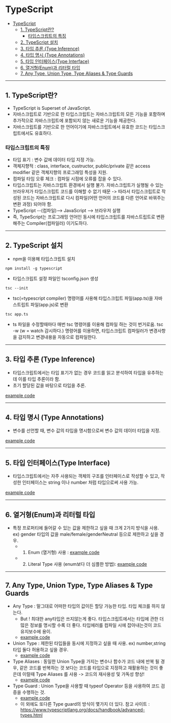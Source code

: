# TypeScript

- [TypeScript](#typescript)
  - [1. TypeScript란?](#1-typescript란)
    - [타입스크립트의 특징](#타입스크립트의-특징)
  - [2. TypeScript 설치](#2-typescript-설치)
  - [3. 타입 추론 (Type Inference)](#3-타입-추론-type-inference)
  - [4. 타입 명시 (Type Annotations)](#4-타입-명시-type-annotations)
  - [5. 타입 인터페이스(Type Interface)](#5-타입-인터페이스type-interface)
  - [6. 열거형(Enum)과 리터럴 타입](#6-열거형enum과-리터럴-타입)
  - [7. Any Type, Union Type, Type Aliases & Type Guards](#7-any-type-union-type-type-aliases--type-guards)

---

## 1. TypeScript란?

- TypeScript is Superset of JavaScript.
- 자바스크립트로 기반으로 한 타입스크립트는 자바스크립트의 모든 기능을 포함하며 추가적으로 자바스크립트에 포함되지 않는 새로운 기능을 제공한다.
- 자바스크립트를 기반으로 한 언어이기에 자바스크립트에서 유효한 코드는 타입스크립트에서도 유효하다.

### 타입스크립트의 특징

- 타입 표기 : 변수 값에 데이터 타입 지정 가능.
- 객체지향적 : class, interface, custructor, public/private 같은 access modifier 같은 객체지향의 프로그래밍
  특성을 지원.
- 컴파일 타임 오류 체크 : 컴파일 시점에 오류를 잡을 수 있다.
- 타입스크립트는 자바스크립트 환경에서 실행 불가. 자바스크립트가 실행될 수 있는 브라우저가 타입스크립트 코드를 이해할 수 없기 때문 -> 따라서 타입스크립트로 작성된 코드는 자바스크립트로 다시 컴파일(어떤 언어의 코드를 다른 언어로 바꿔주는 변환 과정) 되어야 함.
- TypeScript --(컴파일)--> JavaScript --> 브라우저 실행
- 즉, TypeScript는 프로그래밍 언어인 동시에 타입스크립트를 자바스트립트로 변환해주는 Compiler(컴파일러) 이기도하다.

---

## 2. TypeScript 설치

- npm을 이용해 타입스크립트 설치

```
npm install -g typescript
```

- 타입스크립트 설정 파일인 tsconfig.json 생성

```
tsc --init
```

- tsc(=typescript compiler) 명령어를 사용해 타입스크립트 파일(app.ts)을 자바스트립트 파일(app.js)로 변환

```
tsc app.ts
```

- ts 파일을 수정할때마다 매번 tsc 명령어를 이용해 컴파일 하는 것이 번거로움.
  tsc -w (w = watch 감시하다.) 명령어를 이용하면, 타입스크립트 컴파일러가 변경사항을 감지하고 변경내용을 자동으로 컴파일한다.

---

## 3. 타입 추론 (Type Inference)

- 타입스크립트에서는 타입 표기가 없는 경우 코드를 읽고 분석하여 타입을 유추하는 데 이를 타입 추론이라 함.
- 초기 할당된 값을 바탕으로 타입을 추론.

[example code](01_type_inference.ts)

---

## 4. 타입 명시 (Type Annotations)

- 변수를 선언할 때, 변수 값의 타입을 명시함으로써 변수 값의 데이터 타입을 지정.

[example code](02_type_annotations.ts)

---

## 5. 타입 인터페이스(Type Interface)

- 타입스크립트에서는 자주 사용되는 객체의 구조를 인터페이스로 작성할 수 있고, 작성한 인터페이스는 string 이나 number 처럼 타입으로써 사용 가능.

[example code](03_type_interface.ts)

---

## 6. 열거형(Enum)과 리터럴 타입

- 특정 프로퍼티에 들어갈 수 있는 값을 제한하고 싶을 때 크게 2가지 방식을 사용. ex) gender 타입의 값을 male/female/genderNeutral 등으로 제한하고 싶을 경우.
  - 1. Enum (열거형) 사용 : [example code](04-1_enum.ts)
  - 2. Literal Type 사용 (enum보다 더 심플한 방법): [example code](04-2_literal_type.ts)

---

## 7. Any Type, Union Type, Type Aliases & Type Guards

- Any Type : 말그대로 어떠한 타입의 값이든 할당 가능한 타입. 타입 체크를 하지 않는다.
  - But ! 최대한 any타입은 쓰지않는게 좋다.
    타입스크립트에서는 타입에 관한 더 많은 정보를 명시할 수록 더 좋다.
    타입에러를 컴파일 시에 잡아내는것이 코드 유지보수에 용이.
  - [example code](05_any_type.ts)
- Union Type : 제한된 타입들을 동시에 지정하고 싶을 때 사용. ex) number,string 타입 둘다 허용하고 싶을 경우.
  - [example code](06_union_type.ts)
- Type Aliases : 동일한 Union Type을 가지는 변수나 함수가 코드 내에 반복 될 경우, 같은 코드를 반복하는 것 보다는 코드를 타입으로 지정하고 재활용하는 것이 좋은데 이럴때 Type Aliases 를 사용 -> 코드의 재사용성 및 가독성 향상!
  - [example code](07_type_aliases.ts)
- Type Guard : Union Type을 사용할 때 typeof Operator 등을 사용하여 코드 검증을 수행하는 것.
  - [example code](08_type_guard.ts)
  - 이 외에도 또다른 Type guard의 방식이 몇가지 더 있다. 참고 사이트 : https://www.typescriptlang.org/docs/handbook/advanced-types.html

